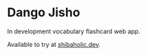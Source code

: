 # Dango Jisho

In development vocabulary flashcard web app.

Available to try at [shibaholic.dev](https://shibaholic.dev).
